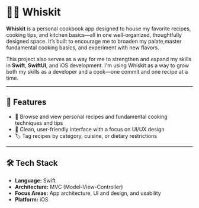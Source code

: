 # 👩‍🍳 Whiskit

**Whiskit** is a personal cookbook app designed to house my favorite recipes, cooking tips, and kitchen basics—all in one well-organized, thoughtfully designed space. It’s built to encourage me to broaden my palate,master fundamental cooking basics, and experiment with new flavors.

This project also serves as a way for me to strengthen and expand my skills in **Swift**, **SwiftUI**, and iOS development. I'm using Whiskit as a way to grow both my skills as a developer and a cook—one commit and one recipe at a time.

---

## 📱 Features

- 🍳 Browse and view personal recipes and fundamental cooking techniques and tips  
- 🎨 Clean, user-friendly interface with a focus on UI/UX design  
- 🏷️ Tag recipes by category, cuisine, or dietary restrictions

---

## 🛠️ Tech Stack

- **Language:** Swift
- **Architecture:** MVC (Model-View-Controller) 
- **Focus Areas:** App architecture, UI and design, and usability  
- **Platform:** iOS  
